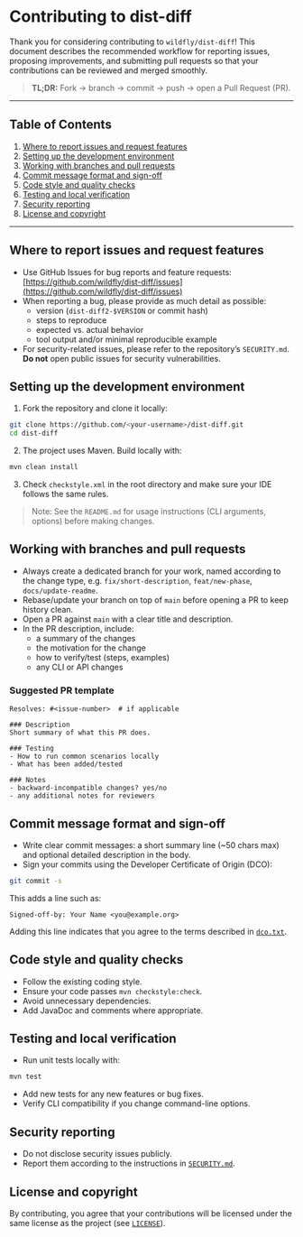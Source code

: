 # Contributing to dist-diff

Thank you for considering contributing to `wildfly/dist-diff`! This document describes the recommended workflow for reporting issues, proposing improvements, and submitting pull requests so that your contributions can be reviewed and merged smoothly.

> **TL;DR:** Fork → branch → commit → push → open a Pull Request (PR).

---

## Table of Contents

1. [Where to report issues and request features](#where-to-report-issues-and-request-features)
2. [Setting up the development environment](#setting-up-the-development-environment)
3. [Working with branches and pull requests](#working-with-branches-and-pull-requests)
4. [Commit message format and sign-off](#commit-message-format-and-sign-off)
5. [Code style and quality checks](#code-style-and-quality-checks)
6. [Testing and local verification](#testing-and-local-verification)
7. [Security reporting](#security-reporting)
8. [License and copyright](#license-and-copyright)

---

## Where to report issues and request features

- Use GitHub Issues for bug reports and feature requests: [https://github.com/wildfly/dist-diff/issues](https://github.com/wildfly/dist-diff/issues)
- When reporting a bug, please provide as much detail as possible:
    - version (`dist-diff2-$VERSION` or commit hash)
    - steps to reproduce
    - expected vs. actual behavior
    - tool output and/or minimal reproducible example
- For security-related issues, please refer to the repository’s `SECURITY.md`. **Do not** open public issues for security vulnerabilities.

## Setting up the development environment

1. Fork the repository and clone it locally:

```bash
git clone https://github.com/<your-username>/dist-diff.git
cd dist-diff
```

2. The project uses Maven. Build locally with:

```bash
mvn clean install
```

3. Check `checkstyle.xml` in the root directory and make sure your IDE follows the same rules.

> Note: See the `README.md` for usage instructions (CLI arguments, options) before making changes.

## Working with branches and pull requests

- Always create a dedicated branch for your work, named according to the change type, e.g. `fix/short-description`, `feat/new-phase`, `docs/update-readme`.
- Rebase/update your branch on top of `main` before opening a PR to keep history clean.
- Open a PR against `main` with a clear title and description.
- In the PR description, include:
    - a summary of the changes
    - the motivation for the change
    - how to verify/test (steps, examples)
    - any CLI or API changes

### Suggested PR template

```
Resolves: #<issue-number>  # if applicable

### Description
Short summary of what this PR does.

### Testing
- How to run common scenarios locally
- What has been added/tested

### Notes
- backward-incompatible changes? yes/no
- any additional notes for reviewers
```

## Commit message format and sign-off

- Write clear commit messages: a short summary line (~50 chars max) and optional detailed description in the body.
- Sign your commits using the Developer Certificate of Origin (DCO):

```bash
git commit -s
```

This adds a line such as:

```
Signed-off-by: Your Name <you@example.org>
```

Adding this line indicates that you agree to the terms described in [`dco.txt`](dco.txt).

## Code style and quality checks

- Follow the existing coding style.
- Ensure your code passes `mvn checkstyle:check`.
- Avoid unnecessary dependencies.
- Add JavaDoc and comments where appropriate.

## Testing and local verification

- Run unit tests locally with:

```bash
mvn test
```

- Add new tests for any new features or bug fixes.
- Verify CLI compatibility if you change command-line options.

## Security reporting

- Do not disclose security issues publicly.
- Report them according to the instructions in [`SECURITY.md`](SECURITY.md).

## License and copyright

By contributing, you agree that your contributions will be licensed under the same license as the project (see [`LICENSE`](LICENSE)).
